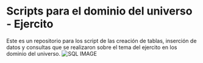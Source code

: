 # Scripts para el dominio del universo - Ejercito

Este es un repositorio para los script de las creación de tablas, inserción de datos y consultas que se realizaron sobre el tema del ejercito en los dominio del universo.
![SQL IMAGE](https://www.blendo.co/wp-content/uploads/2017/11/sql_database_table_and_data_partitioning.jpg)
